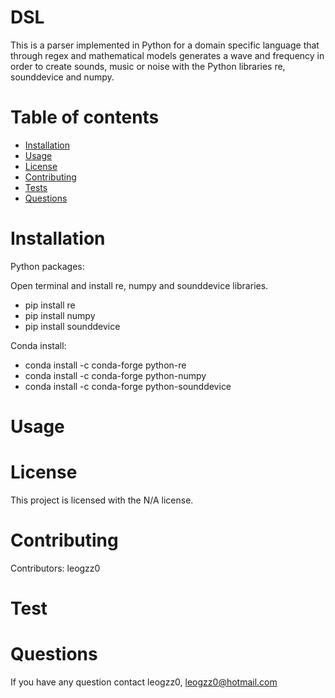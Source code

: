 # DSL
  This is a parser implemented in Python for a domain specific language that through regex and mathematical models generates a wave and frequency in order to create sounds, music or noise with the Python libraries re, sounddevice and numpy.
  
  
  # Table of contents
  
  
  * [Installation](#installation)
  * [Usage](#usage)
  * [License](#license)
  * [Contributing](#contributors)
  * [Tests](#tests)
  * [Questions](#questions)
  
  
  # Installation
  
  
  Python packages:
  
  
  Open terminal and install re, numpy and sounddevice libraries.
  
  
  * pip install re
  * pip install numpy
  * pip install sounddevice
  
  
  Conda install:
  
  
  * conda install -c conda-forge python-re
  * conda install -c conda-forge python-numpy
  * conda install -c conda-forge python-sounddevice
  
  
  # Usage
  
  # License
  This project is licensed with the N/A license.
  # Contributing
  Contributors: leogzz0
  # Test
  
  # Questions
  If you have any question contact leogzz0, leogzz0@hotmail.com
